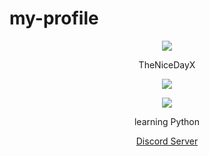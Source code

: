 # my-profile
<p align="center">  
<img src="https://cdn.discordapp.com/attachments/901783638574759968/902752916866211870/f083b165d66590ed99bc04580e7d20ff.gif">
</p>
<p align="center">
    TheNiceDayX
<p align="center">  
<img src="https://komarev.com/ghpvc/?username=Nice2Basic&color=red">
</p>
    <p align="center">
  <img src="https://discord.c99.nl/widget/theme-3/816619386306560021.png"/>
</p>
<p align="center">
learning Python
<p align="center">
    <a href="https://discord.gg/Nv4KjcjHaq">Discord Server</a>
